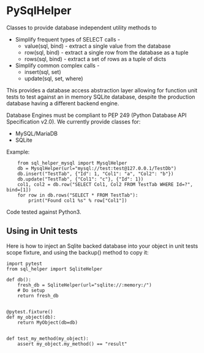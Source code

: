 # PySqlHelper
Classes to provide database independent utility methods to
* Simplify frequent types of SELECT calls -
  * value(sql, bind) - extract a single value from the database
  * row(sql, bind) - extract a single row from the database as a tuple
  * rows(sql, bind) - extract a set of rows as a tuple of dicts
* Simplify common complex calls -
  * insert(sql, set)
  * update(sql, set, where)
  
This provides a database access abstraction layer allowing for function
unit tests to test against an in memory SQLite database, despite the production
database having a different backend engine.

Database Engines must be compliant to PEP 249 (Python Database API Specification
v2.0). We currently provide classes for:
* MySQL/MariaDB
* SQLite

Example:
```
    from sql_helper_mysql import MysqlHelper
    db = MysqlHelper(url="mysql://test:test@127.0.0.1/TestDb")
    db.insert("TestTab", {"Id": 1, "Col1": "a", "Col2": "b"})
    db.update("TestTab", {"Col1": "c"}, {"Id": 1})
    col1, col2 = db.row("SELECT Col1, Col2 FROM TestTab WHERE Id=?", bind=[1])
    for row in db.rows("SELECT * FROM TestTab"):
        print("Found col1 %s" % row["Col1"])
```

Code tested against Python3.

## Using in Unit tests
Here is how to inject an Sqlite backed database into your object
in unit tests
scope fixture, and using the backup() method to copy it:
```
import pytest
from sql_helper import SqliteHelper
 
def db():
    fresh_db = SqliteHelper(url="sqlite://:memory:/")
    # Do setup
    return fresh_db


@pytest.fixture()
def my_object(db):
    return MyObject(db=db)


def test_my_method(my_object):
    assert my_object.my_method() == "result"
```